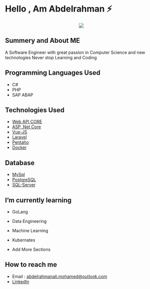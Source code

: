 # Hello , Am Abdelrahman ⚡️ 

<p align="center">
  <kbd>
<img src="https://img.pngio.com/zypesters-at-work-solving-complex-video-distribution-problems-as-a-software-engineer-zype-software-engineer-png-600_300.png"></img>
  </kbd>
</p>



## Summery and About ME 
A Software Engineer with great passion in Computer Science and new technologies
Never stop Learning and Coding 

## Programming Languages Used 
- C# 
- PHP 
- SAP ABAP


## Technologies Used 

- [Web API CORE](https://docs.microsoft.com/en-us/aspnet/core/web-api/?view=aspnetcore-5.0)
- [ASP .Net Core](https://docs.microsoft.com/en-us/aspnet/core/introduction-to-aspnet-core?view=aspnetcore-5.0)
- [Vue-JS](https://vuejs.org/)
- [Laravel](https://laravel.com/docs/4.2/introduction)
- [Pentaho](https://www.hitachivantara.com/en-hk/products/data-management-analytics/pentaho-platform/pentaho-data-integration.html)
- [Docker](https://docs.docker.com/get-started/)

## Database
- [MySql](https://dev.mysql.com/doc/refman/8.0/en/)
- [PostgreSQL](https://www.postgresql.org/docs/12/index.html)
- [SQL-Server](https://en.wikipedia.org/wiki/Microsoft_SQL_Server)


## I’m currently learning 

- GoLang 

- Data Engineering 

- Machine Learning

- Kubernates

- Add More Sections

## How to reach me
- Email : abdelrahmanali.mohamed@outlook.com
- [LinkedIn](https://www.linkedin.com/in/abdelrahman-ali-b24568140/)


